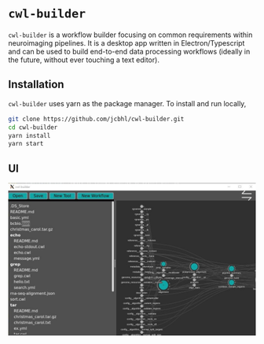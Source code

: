 # `cwl-builder`
`cwl-builder` is a workflow builder focusing on common requirements within neuroimaging pipelines. It is a desktop app written in Electron/Typescript and can be used to build end-to-end data processing workflows (ideally in the future, without ever touching a text editor).

## Installation
`cwl-builder` uses yarn as the package manager. To install and run locally,

```bash
git clone https://github.com/jcbhl/cwl-builder.git
cd cwl-builder
yarn install
yarn start
```

## UI
![ui](/assets/demo_ui.jpg)

